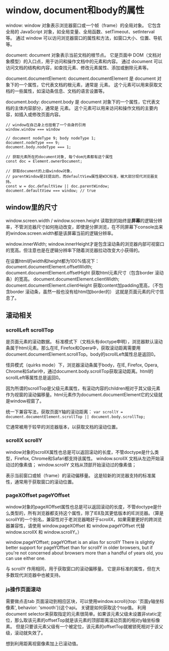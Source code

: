 # window, document和body的属性
window:
window 对象表示浏览器窗口或一个帧（frame）的全局对象。
它包含全局的 JavaScript 对象，如全局变量、全局函数、setTimeout、setInterval 等。
通过 window 可以访问浏览器窗口的属性和方法，如窗口大小、位置、导航等。

document:
document 对象表示当前文档的根节点。
它是页面中 DOM（文档对象模型）的入口点，用于访问和操作文档中的元素和内容。
通过 document 可以访问文档的结构和内容，如查找元素、修改元素属性、添加或删除元素等。

document.documentElement:
document.documentElement 是 document 对象下的一个属性，它代表文档的根元素，通常是 <html> 元素。
这个元素可以用来获取文档的一些属性，如滚动条信息、文档的语言设置等。

document.body:
document.body 是 document 对象下的一个属性，它代表文档的主体内容部分，通常是 <body> 元素。
这个元素可以用来访问和操作文档的主要内容，如插入或修改页面内容。


```
// window在自己身上也挂载了一个自身的引用
window.window === window 

// document nodeType 9; body nodeType 1;
document.nodeType === 9;
document.body.nodeType === 1;

// 获取元素所在的document对象, 每个dom元素都有这个属性
const doc = Element.ownerDocument;

// 获取document的上级window对象，
// parentWindow是IE提出的，而defaultView属性是W3C标准，被大部分现代浏览器支持。
const w = doc.defaultView || doc.parentWindow;
document.defaultView === window; // true
```

## window里的尺寸
window.screen.width / window.screen.height 读取到的始终是**屏幕**的逻辑分辨率，不管浏览器尺寸如何拖动改变，即使是分屏浏览，在不同屏幕下console出来的window.screen.width都是该屏幕当前的逻辑分辨率。

window.innerWidth; window.innerHeight才是包含滚动条的浏览器内部可视窗口的宽高。但注意也是在逻辑分辨率下随着浏览器拉动改变大小获得的。

在设置html的width和height都为100%情况下：
document.documentElement.offsetWidth; document.documentElement.offsetHight 获取html元素尺寸（包含border 滚动条）的宽高。
document.documentElement.clientWidth; document.documentElement.clientHeight 获取content加padding宽高，（不包含border 滚动条，虽然一般也没有给html加border的）
这就是页面元素的尺寸信息了。


## 滚动相关
### scrollLeft scrollTop
是页面元素的滚动数据。
标准模式下（文档头有doctype申明），浏览器默认滚动条属于html元素。那么在IE, Firefox和Opera中，获取滚动距离需要用document.documentElement.scrollTop。body的scrollLeft属性总是返回0。

怪异模式（quirks mode）下，浏览器滚动条属于body，在IE, Firefox, Opera, Chrome和Safari中，通过document.body.scrollTop获取滚动距离。html的scrollLeft等属性总是返回0。

因为所谓的scrollTop是父级元素属性，有滚动内容的children相对于其父级元素作为视窗的滚动偏移量。html元素作为document.documentElement它的父级就是window视窗了。

统一下兼容写法，获取页面Y轴的滚动距离：
`var scrollY = document.documentElement.scrollTop || document.body.scrollTop;`

它通常被用于较早的浏览器版本，以获取文档的滚动位置。

### scrollX scrollY 
window对象的scrollX属性也总是可以返回滚动的长度，不管doctype是什么类型，Firefox, Chrome和Safari都支持该属性。
window.scrollX 文档从左边开始滚动过的像素值；
window.scrollY 文档从顶部开始滚动过的像素值；

表示当前窗口或帧（frame）的滚动偏移量。
这是较新的浏览器支持的标准属性，通常用于获取窗口的滚动位置。

### pageXOffset pageYOffset 
window对象的pageXOffset属性也总是可以返回滚动的长度，不管doctype是什么类型的，所有浏览器都支持这个属性，除了IE8及其更低版本的IE浏览器。（算是scrollY的一个别名，兼容性对于老浏览器略好于scrollX，如果需要更好的跨浏览器兼容性，请使用 window.pageXOffset 和 window.pageYOffset 代替 window.scrollX 和 window.scrollY。）

window.pageYOffset; pageYOffset is an alias for scrollY
There is slightly better support for pageYOffset than for scrollY in older browsers, but if you're not concerned about browsers more than a handful of years old, you can use either one.

与 scrollY 作用相同，用于获取窗口的滚动偏移量。
它是非标准的属性，但在大多数现代浏览器中也被支持。

### js操作页面滚动
需要做点击tab 页面滚动到相应区块，可以使用window.scroll({top: '页面y轴坐标像素', behavior: 'smooth'})这个api。
关键是如何获取这个top值。
利用document selector来获取指定的元素很简单。如果该元素父级未设置非static定位，那么取该元素的offsetTop就是该元素的顶部距离滚动页面的相对y轴坐标像素。
但是只要该元素父级有一个被定位，该元素的offsetTop就被锁死相对于该父级，滚动就失效了。

想到利用距离视窗像素加上已滚动值。